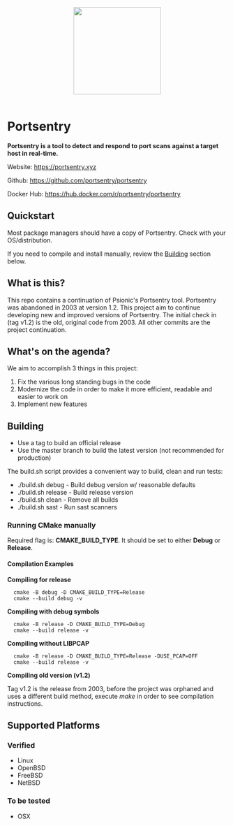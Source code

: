 <div id="header" align="center">
  <img src="https://portsentry.xyz/img/portsentry.png" width="200" />
</div>

<div id="badges" align="center">
  <img src="https://komarev.com/ghpvc/?username=portsentry&style=flat-square&color=blue" alt=""/>
  <img src="https://github.com/portsentry/portsentry/actions/workflows/cmake-single-platform.yml/badge.svg?branch=master" alt="" />
  <img src="https://github.com/portsentry/portsentry/actions/workflows/codacy.yml/badge.svg?branch=master" alt="" />
  <img src="https://github.com/portsentry/portsentry/actions/workflows/codeql.yml/badge.svg" alt="" />
  <img src="https://img.shields.io/github/v/release/portsentry/portsentry" alt="" />
  <img src="https://img.shields.io/github/last-commit/portsentry/portsentry" alt="" />
</div>

# Portsentry
**Portsentry is a tool to detect and respond to port scans against a target host in real-time.**

Website: https://portsentry.xyz

Github: https://github.com/portsentry/portsentry

Docker Hub: https://hub.docker.com/r/portsentry/portsentry

## Quickstart
Most package managers should have a copy of Portsentry. Check with your OS/distribution.

If you need to compile and install manually, review the [Building](https://github.com/portsentry/portsentry#building) section below.

## What is this?
This repo contains a continuation of Psionic's Portsentry tool. Portsentry was abandoned in 2003 at version 1.2. This project aim to continue developing new and improved versions of Portsentry. The initial check in (tag v1.2) is the old, original code from 2003. All other commits are the project continuation.

## What's on the agenda?
We aim to accomplish 3 things in this project:
1. Fix the various long standing bugs in the code
2. Modernize the code in order to make it more efficient, readable and easier to work on
3. Implement new features

## Building
- Use a tag to build an official release
- Use the master branch to build the latest version (not recommended for production)

The build.sh script provides a convenient way to build, clean and run tests:

- ./build.sh debug - Build debug version w/ reasonable defaults
- ./build.sh release - Build release version
- ./build.sh clean - Remove all builds
- ./build.sh sast - Run sast scanners

### Running CMake manually
Required flag is: **CMAKE_BUILD_TYPE**. It should be set to either **Debug** or **Release**.

#### Compilation Examples

**Compiling for release**
```
  cmake -B debug -D CMAKE_BUILD_TYPE=Release
  cmake --build debug -v
```

**Compiling with debug symbols**
```
  cmake -B release -D CMAKE_BUILD_TYPE=Debug
  cmake --build release -v
```

**Compiling without LIBPCAP**
```
  cmake -B release -D CMAKE_BUILD_TYPE=Release -DUSE_PCAP=OFF
  cmake --build release -v
```

**Compiling old version (v1.2)**

Tag v1.2 is the release from 2003, before the project was orphaned and uses a different build method, execute _make_ in order to see compilation instructions.

## Supported Platforms
### Verified
- Linux
- OpenBSD
- FreeBSD
- NetBSD

### To be tested
- OSX
